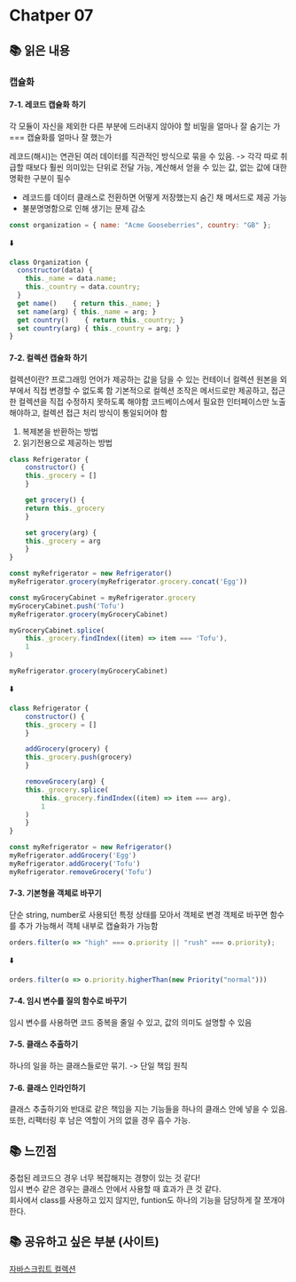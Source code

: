 # Chatper 07

## 📚 읽은 내용

### 캡슐화

#### 7-1. 레코드 캡슐화 하기

각 모듈이 자신을 제외한 다른 부분에 드러내지 않아야 할 비밀을 얼마나 잘 숨기는 가 === 캡슐화를 얼마나 잘 했는가

레코드(해시)는 연관된 여러 데이터를 직관적인 방식으로 묶을 수 있음. -> 각각 따로 취급할 때보다 훨씬 의미있는 단위로 전달 가능, 계산해서 얻을 수 있는 값, 없는 값에 대한 명확한 구분이 필수
- 레코드를 데이터 클래스로 전환하면 어떻게 저장했는지 숨긴 채 메서드로 제공 가능
- 불분명명함으로 인해 생기는 문제 감소

```javascript
const organization = { name: "Acme Gooseberries", country: "GB" };
```

⬇️

```javascript
class Organization {
  constructor(data) {
    this._name = data.name;
    this._country = data.country;
  }
  get name()    { return this._name; }
  set name(arg) { this._name = arg; }
  get country()    { return this._country; }
  set country(arg) { this._country = arg; }
}
```

#### 7-2. 컬렉션 캡슐화 하기

컬렉션이란? 프로그래밍 언어가 제공하는 값을 담을 수 있는 컨테이너
컬렉션 원본을 외부에서 직접 변경할 수 없도록 함
기본적으로 컬렉션 조작은 메서드로만 제공하고, 접근한 컬렉션을 직접 수정하지 못하도록 해야함
코드베이스에서 필요한 인터페이스만 노출해야하고, 컬렉션 접근 처리 방식이 통일되어야 함

1. 복제본을 반환하는 방법
1. 읽기전용으로 제공하는 방법

```javascript
class Refrigerator {
    constructor() {
    this._grocery = []
    }

    get grocery() {
    return this._grocery
    }

    set grocery(arg) {
    this._grocery = arg
    }
}

const myRefrigerator = new Refrigerator()
myRefrigerator.grocery(myRefrigerator.grocery.concat('Egg'))

const myGroceryCabinet = myRefrigerator.grocery
myGroceryCabinet.push('Tofu')
myRefrigerator.grocery(myGroceryCabinet)

myGroceryCabinet.splice(
    this._grocery.findIndex((item) => item === 'Tofu'),
    1
)

myRefrigerator.grocery(myGroceryCabinet)
```
⬇️

```javascript
class Refrigerator {
    constructor() {
    this._grocery = []
    }

    addGrocery(grocery) {
    this._grocery.push(grocery)
    }

    removeGrocery(arg) {
    this._grocery.splice(
        this._grocery.findIndex((item) => item === arg),
        1
    )
    }
}

const myRefrigerator = new Refrigerator()
myRefrigerator.addGrocery('Egg')
myRefrigerator.addGrocery('Tofu')
myRefrigerator.removeGrocery('Tofu')
```

#### 7-3. 기본형을 객체로 바꾸기

단순 string, number로 사용되던 특정 상태를 모아서 객체로 변경
객체로 바꾸면 함수를 추가 가능해서 객체 내부로 캡슐화가 가능함

```javascript
orders.filter(o => "high" === o.priority || "rush" === o.priority);
```

⬇️

```javascript
orders.filter(o => o.priority.higherThan(new Priority("normal")))
```

#### 7-4. 임시 변수를 질의 함수로 바꾸기

임시 변수를 사용하면 코드 중복을 줄일 수 있고, 값의 의미도 설명할 수 있음

#### 7-5. 클래스 추출하기

하나의 일을 하는 클래스들로만 묶기. -> 단일 책임 원칙

#### 7-6. 클래스 인라인하기

클래스 추출하기와 반대로 같은 책임을 지는 기능들을 하나의 클래스 안에 넣을 수 있음.   
또한, 리팩터링 후 남은 역할이 거의 없을 경우 흡수 가능.


## 📚 느낀점

중첩된 레코드으 경우 너무 복잡해지는 경향이 있는 것 같다!   
임시 변수 같은 경우는 클래스 안에서 사용할 때 효과가 큰 것 같다.   
회사에서 class를 사용하고 있지 않지만, funtion도 하나의 기능을 담당하게 잘 쪼개야 한다.


## 📚 공유하고 싶은 부분 (사이트)

[자바스크립트 컬렉션](https://velog.io/@yesdoing/JavaScript-Collections)
